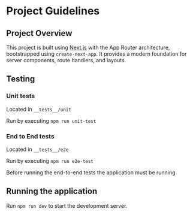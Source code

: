 # Project Guidelines

## Project Overview
This project is built using [Next.js](https://nextjs.org) with the App Router architecture, bootstrapped using `create-next-app`. It provides a modern foundation for server components, route handlers, and layouts.

## Testing

### Unit tests

Located in `__tests__/unit`

Run by executing `npm run unit-test`

### End to End tests

Located in `__tests__/e2e`

Run by executing `npm run e2e-test`

Before running the end-to-end tests the application must be running

## Running the application

Run `npm run dev` to start the development server.
